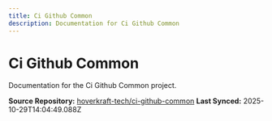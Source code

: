 ```yaml
---
title: Ci Github Common
description: Documentation for Ci Github Common
---
```


# Ci Github Common

Documentation for the Ci Github Common project.

**Source Repository:** [hoverkraft-tech/ci-github-common](https://github.com/hoverkraft-tech/ci-github-common)
**Last Synced:** 2025-10-29T14:04:49.088Z
